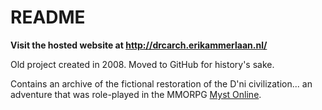 # README

**Visit the hosted website at http://drcarch.erikammerlaan.nl/**

Old project created in 2008. Moved to GitHub for history's sake.

Contains an archive of the fictional restoration of the D'ni civilization... an adventure that was role-played in the MMORPG [Myst Online](https://mystonline.com/).
